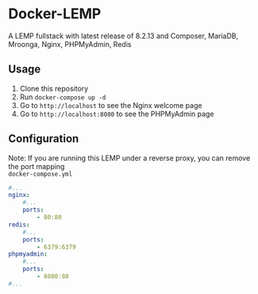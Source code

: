 # Docker-LEMP
A LEMP fullstack with latest release of 8.2.13 and Composer, MariaDB, Mroonga, Nginx, PHPMyAdmin, Redis

## Usage
1. Clone this repository
2. Run `docker-compose up -d`
3. Go to `http://localhost` to see the Nginx welcome page
4. Go to `http://localhost:8080` to see the PHPMyAdmin page

## Configuration
Note: If you are running this LEMP under a reverse proxy, you can remove the port mapping  
`docker-compose.yml`
```yaml
#...
nginx:
    #...
    ports:
        - 80:80
redis:
    #...
    ports:
        - 6379:6379
phpmyadmin:
    #...
    ports:
        - 8080:80
#...
```
